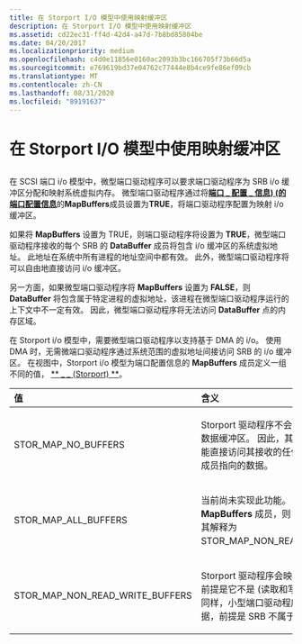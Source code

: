 ```yaml
---
title: 在 Storport I/O 模型中使用映射缓冲区
description: 在 Storport I/O 模型中使用映射缓冲区
ms.assetid: cd22ec31-ff4d-42d4-a47d-7b8bd85804be
ms.date: 04/20/2017
ms.localizationpriority: medium
ms.openlocfilehash: c4d0e11856e0160ac2093b3bc166705f73b66d5a
ms.sourcegitcommit: e769619bd37e04762c77444e8b4ce9fe86ef09cb
ms.translationtype: MT
ms.contentlocale: zh-CN
ms.lasthandoff: 08/31/2020
ms.locfileid: "89191637"
---
```

# <a name="use-of-mapping-buffers-in-the-storport-io-model"></a>在 Storport I/O 模型中使用映射缓冲区


## <span id="ddk_use_of_mapping_buffers_in_the_storport_i_o_model_kg"></span><span id="DDK_USE_OF_MAPPING_BUFFERS_IN_THE_STORPORT_I_O_MODEL_KG"></span>


在 SCSI 端口 i/o 模型中，微型端口驱动程序可以要求端口驱动程序为 SRB i/o 缓冲区分配和映射系统虚拟内存。 微型端口驱动程序通过将[**端口 \_ 配置 \_ 信息)  (的端口配置信息**](/windows-hardware/drivers/ddi/srb/ns-srb-_port_configuration_information)的**MapBuffers**成员设置为**TRUE**，将端口驱动程序配置为映射 i/o 缓冲区。

如果将 **MapBuffers** 设置为 TRUE，则端口驱动程序将设置为 **TRUE**，微型端口驱动程序接收的每个 SRB 的 **DataBuffer** 成员将包含 i/o 缓冲区的系统虚拟地址。 此地址在系统中所有进程的地址空间中都有效。 此外，微型端口驱动程序将可以自由地直接访问 i/o 缓冲区。

另一方面，如果微型端口驱动程序将 **MapBuffers** 设置为 **FALSE**，则 **DataBuffer** 将包含属于特定进程的虚拟地址，该进程在微型端口驱动程序运行的上下文中不一定有效。 因此，微型端口驱动程序将无法访问 **DataBuffer** 点的内存区域。

在 Storport i/o 模型中，需要微型端口驱动程序以支持基于 DMA 的 i/o。 使用 DMA 时，无需微端口驱动程序通过系统范围的虚拟地址间接访问 SRB 的 i/o 缓冲区。 在视图中，Storport i/o 模型为端口配置信息的 **MapBuffers** 成员定义一组不同的值， [** \_ \_ (Storport) **](/previous-versions/windows/hardware/drivers/ff563901(v=vs.85))。

<table>
<colgroup>
<col width="50%" />
<col width="50%" />
</colgroup>
<thead>
<tr class="header">
<th align="left">值</th>
<th align="left">含义</th>
</tr>
</thead>
<tbody>
<tr class="odd">
<td align="left"><p>STOR_MAP_NO_BUFFERS</p></td>
<td align="left"><p>Storport 驱动程序不会为任何类型的 SRB 映射数据缓冲区。 因此，其微型端口驱动程序 <em>不</em> 能直接访问其接收的任何 SRBs 中 <strong>DataBuffer</strong> 成员指向的数据。</p></td>
</tr>
<tr class="even">
<td align="left"><p>STOR_MAP_ALL_BUFFERS</p></td>
<td align="left"><p>当前尚未实现此功能。 如果将此值分配给 <strong>MapBuffers</strong> 成员，则 Storport 驱动程序会将其解释为 STOR_MAP_NON_READ_WRITE_BUFFERS。</p></td>
</tr>
<tr class="odd">
<td align="left"><p>STOR_MAP_NON_READ_WRITE_BUFFERS</p></td>
<td align="left"><p>Storport 驱动程序会映射请求的数据缓冲区，前提是它不是 (读取和写入) 请求的数据传输。 同样，小型端口驱动程序可以访问 SRB 中的数据，前提是 SRB 不属于读取或写入请求。</p></td>
</tr>
</tbody>
</table>

 

 


